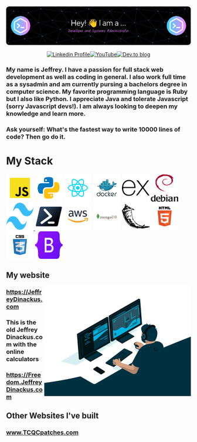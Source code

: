 ![Header](./github-header-image.png)

<div align="center">
  
<a href="https://www.linkedin.com/in/jeffdinackus/">![Linkedin Profile](https://img.shields.io/badge/linkedin-%230077B5.svg?style=for-the-badge&logo=linkedin&logoColor=white)</a><a href="https://www.youtube.com/channel/UCWd8UQhE0I6wE5_SqM62z1A">![YouTube](https://img.shields.io/badge/YouTube-%23FF0000.svg?style=for-the-badge&logo=YouTube&logoColor=white)</a><a href="https://dev.to/jeffreydinackus">![Dev.to blog](https://img.shields.io/badge/dev.to-0A0A0A?style=for-the-badge&logo=dev.to&logoColor=white)</a>

</div>

### My name is Jeffrey. I have a passion for full stack web development as well as coding in general. I also work full time as a sysadmin and am currently pursing a bachelors degree in computer science. My favorite programming language is Ruby but I also like Python. I appreciate Java and tolerate Javascript (sorry Javascript devs!). I am always looking to deepen my knowledge and learn more.

### Ask yourself: What's the fastest way to write 10000 lines of code? Then go do it. 

# My Stack

<span style="display: inline-block;"><a href="https://developer.mozilla.org/en-US/docs/Web/JavaScript" ><img src="./javascript.svg" alt="Javascript" height="75" width="75" /></a>
<a href="https://www.python.org/" ><img src="./python.svg" alt="Python" height="75" width="75" /></a>
<a href="https://react.dev/" ><img src="./react.svg" alt="React" height="75" width="75" /></a>
<a href="https://www.docker.com/" ><img src="./docker.svg" alt="Docker" height="75" width="75" /></a>
<a href="https://expressjs.com/" ><img src="./expressjs-icon.svg" alt="Express" height="75" width="75" /></a>
<a href="https://www.debian.org/" ><img src="./openlogo.svg" alt="debian" height="75" width="75" /></a>
<a href="https://tailwindcss.com/"><img src="./tailwind.svg" alt="tailwind" width="75" height="75" /> </a>
<a href="https://learn.microsoft.com/en-us/powershell/" ><img src="./Powershell.svg" alt="Powershell" height="75" width="75" /></a>
<a href="https://docs.aws.amazon.com/" ><img src="./amazon.svg" alt="Amazon" height="75" width="75" /></a>
<a href="https://www.mongodb.com/" ><img src="./mongodb.svg" alt="mongodb" height="75" width="75" /></a>
<a href="https://flask.palletsprojects.com/en/3.0.x/" ><img src="./flask-icon.svg" alt="flask" height="75" width="75" /></a>
<a href="https://www.w3schools.com/html/" ><img src="./html.svg" alt="html" height="75" width="75" /></a>
<a href="https://www.w3schools.com/css/" ><img src="./css.svg" alt="css" height="75" width="75" /></a>
<a href="https://getbootstrap.com/"><img src="./Bootstrap_logo.svg.png" alt="bootstrap" width="75" height="75" /> </a></span>

<!--<span style="display: inline-block;"><img alt="Javascript Static Badge" src="https://img.shields.io/badge/JavaScript-blue">&nbsp;<img alt="Python Static Badge" src="https://img.shields.io/badge/Python-darkgreen">
<img alt="Flask Static Badge" src="https://img.shields.io/badge/Flask-limegreen">
<img alt="Powershell Static Badge" src="https://img.shields.io/badge/Powershell-black">
<img alt="Heroku Static Badge" src="https://img.shields.io/badge/Heroku-430098">
<img alt="AWS Static Badge" src="https://img.shields.io/badge/AWS-yellow">
<img alt="Bash Static Badge" src="https://img.shields.io/badge/Bash-white">
<img alt="React Static Badge" src="https://img.shields.io/badge/React-teal">
<img alt="BulmaCSS Static Badge" src="https://img.shields.io/badge/Bulma-00D1B2">
<img alt="Twilio Static Badge" src="https://img.shields.io/badge/Twilio-990000">
<img alt="HTML Static Badge" src="https://img.shields.io/badge/HTML5+Bootstrap5+CSS3-6610F2">
<img alt="Debian Static Badge" src="https://img.shields.io/badge/Debian-purple">
<img alt="Google Fonts Static Badge" src="https://img.shields.io/badge/Google Fonts-red">
<img alt="Google Cloud Static Badge" src="https://img.shields.io/badge/Google Cloud-0F9D58">
<img alt="Express Static Badge" src="https://img.shields.io/badge/Express-16558F">
<img alt="MySQL Static Badge" src="https://img.shields.io/badge/MySQL-00758F">
<img alt="VSCode Static Badge" src="https://img.shields.io/badge/VSCode-lightblue">
<img alt="Emmett Static Badge" src="https://img.shields.io/badge/Emmett-03c04a"></span>-->


## My website
  
  <img align="right" alt="Coding" width="400" src="./gif2.gif">

### <p>https://JeffreyDinackus.com</p>



### <p>This is the old Jeffrey Dinackus.com with the online calculators</p>

### <p>https://Freedom.JeffreyDinackus.com</p>





## Other Websites I've built

### <p>www.TCQCpatches.com</p>

<!--
**JeffreyDinackus/JeffreyDinackus** is a ✨ _special_ ✨ repository because its `README.md` (this file) appears on your GitHub profile.

Here are some ideas to get you started:

- 🔭 I’m currently working on ...
- 🌱 I’m currently learning ...
- 👯 I’m looking to collaborate on ...
- 🤔 I’m looking for help with ...
- 💬 Ask me about ...
- 📫 How to reach me: ...
- 😄 Pronouns: ...
- ⚡ Fun fact: ...
-->
